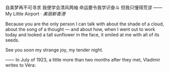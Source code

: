自美梦再不可寻求
我便学会清风两袖
命运要令我学识奋斗
但我只懂得荒谬
—— My Little Airport · _美丽新香港_


Because you are the only person I can talk with about the shade of a cloud, about the song of a thought — and about how, when I went out to work today and looked a tall sunflower in the face, it smiled at me with all of its seeds.

See you soon my strange joy, my tender night.

—— In July of 1923, a little more than two months after they met, Vladimir writes to Véra: